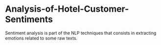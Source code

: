 # Analysis-of-Hotel-Customer-Sentiments
Sentiment analysis is part of the NLP techniques that consists in extracting emotions related to some raw texts.
